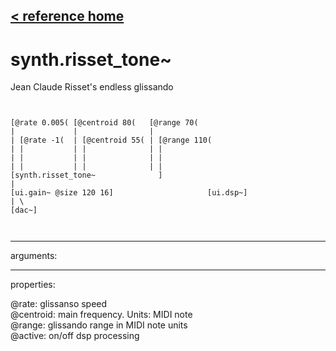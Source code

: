 [< reference home](ceammc_lib.html)
---

# synth.risset_tone~


Jean Claude Risset&#39;s endless glissando

```


[@rate 0.005( [@centroid 80(   [@range 70(
|             |                |
| [@rate -1(  | [@centroid 55( | [@range 110(
| |           | |              | |
| |           | |              | |
| |           | |              | |
[synth.risset_tone~              ]
|
[ui.gain~ @size 120 16]                     [ui.dsp~]
| \
[dac~]

            
```

---
arguments:


---
properties:

@rate: glissanso
            speed<br>
@centroid: main
            frequency. Units: MIDI note<br>
@range: 
            glissando range in MIDI note units<br>
@active: on/off dsp
            processing<br>

